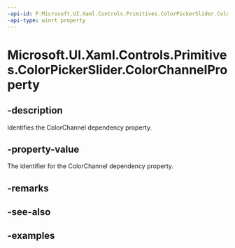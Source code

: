 ```yaml
---
-api-id: P:Microsoft.UI.Xaml.Controls.Primitives.ColorPickerSlider.ColorChannelProperty
-api-type: winrt property
---
```

<!-- Property syntax.
public DependencyProperty ColorChannelProperty { get; }
-->

# Microsoft.UI.Xaml.Controls.Primitives.ColorPickerSlider.ColorChannelProperty


## -description

Identifies the ColorChannel dependency property.


## -property-value

The identifier for the ColorChannel dependency property.


## -remarks


## -see-also


## -examples


